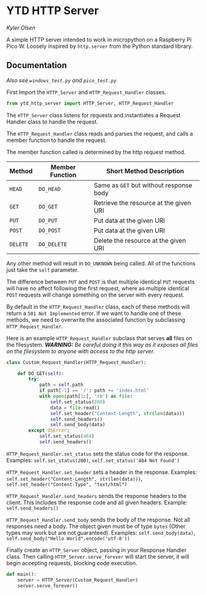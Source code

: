 # YTD HTTP Server
*Kyler Olsen*

A simple HTTP server intended to work in micropython on a Raspberry Pi Pico W.
Loosely inspired by `http.server` from the Python standard library.

## Documentation

*Also see `windows_test.py` and `pico_test.py`*

First Import the `HTTP_Server` and `HTTP_Request_Handler` classes.

```python
from ytd_http_server import HTTP_Server, HTTP_Request_Handler
```

The `HTTP_Server` class listens for requests and instantiates a Request Handler
class to handle the request.

The `HTTP_Request_Handler` class reads and parses the request, and calls a
member function to handle the request.

The member function called is determined by the http request method.

| Method | Member Function | Short Method Description |
| --- | --- | --- |
| `HEAD` | `DO_HEAD` | Same as `GET` but without response body |
| `GET` | `DO_GET` | Retrieve the resource at the given URI |
| `PUT` | `DO_PUT` | Put data at the given URI |
| `POST` | `DO_POST` | Put data at the given URI |
| `DELETE` | `DO_DELETE` | Delete the resource at the given URI |

Any other method will result in `DO_UNKNOWN` being called.
All of the functions just take the `self` parameter.

The difference between `PUT` and `POST` is that multiple identical `PUT`
requests will have no affect following the first request, where as multiple
identical `POST` requests will change something on the server with
every request.

By default in the `HTTP_Request_Handler` class, each of these methods will
return a `501 Not Implemented` error. If we want to handle one of these
methods, we need to overwrite the associated function by subclassing
`HTTP_Request_Handler`.

Here is an example `HTTP_Request_Handler` subclass that serves **all** files on
the filesystem. *__WARNING:__ Be careful doing it this way as it exposes all
files on the filesystem to anyone with access to the http server.*

```python
class Custom_Request_Handler(HTTP_Request_Handler):

    def DO_GET(self):
        try:
            path = self.path
            if path[-1] == '/': path += 'index.html'
            with open(path[1:], 'rb') as file:
                self.set_status(200)
                data = file.read()
                self.set_header("Content-Length", str(len(data)))
                self.send_headers()
                self.send_body(data)
        except OSError:
            self.set_status(404)
            self.send_headers()
```

`HTTP_Request_Handler.set_status` sets the status code for the response.
Examples: `self.set_status(200)`, `self.set_status('404 Not Found')`

`HTTP_Request_Handler.set_header` sets a header in the response.
Examples: `self.set_header("Content-Length", str(len(data)))`,
`self.set_header("Content-Type", "text/html")`

`HTTP_Request_Handler.send_headers` sends the response headers to the client.
This includes the response code and all given headers.
Example: `self.send_headers()`

`HTTP_Request_Handler.send_body` sends the body of the response. Not all
responses need a body. The object given must be of type `bytes` (Other types
may work but are not guaranteed).
Examples: `self.send_body(data)`,
`self.send_body("Hello World".encode('utf-8'))`

Finally create an `HTTP_Server` object, passing in your Response Handler class.
Then calling `HTTP_Server.serve_forever` will start the server, it will begin
accepting requests, blocking code execution.

```python
def main():
    server = HTTP_Server(Custom_Request_Handler)
    server.serve_forever()
```
